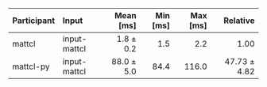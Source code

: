 | Participant | Input | Mean [ms] | Min [ms] | Max [ms] | Relative |
|:---|:---|---:|---:|---:|---:|
| mattcl | input-mattcl | 1.8 ± 0.2 | 1.5 | 2.2 | 1.00 |
| mattcl-py | input-mattcl | 88.0 ± 5.0 | 84.4 | 116.0 | 47.73 ± 4.82 |
